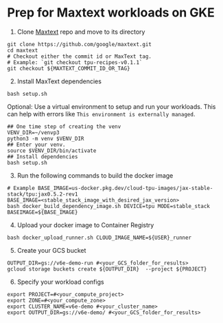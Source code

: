# Prep for Maxtext workloads on GKE
1. Clone [Maxtext](https://github.com/google/maxtext) repo and move to its directory
```shell
git clone https://github.com/google/maxtext.git
cd maxtext
# Checkout either the commit id or MaxText tag. 
# Example: `git checkout tpu-recipes-v0.1.1`
git checkout ${MAXTEXT_COMMIT_ID_OR_TAG}
```

2. Install MaxText dependencies
```shell
bash setup.sh
```

Optional: Use a virtual environment to setup and run your workloads. This can help with errors
like `This environment is externally managed`.
```shell
## One time step of creating the venv
VENV_DIR=~/venvp3
python3 -m venv $VENV_DIR
## Enter your venv.
source $VENV_DIR/bin/activate
## Install dependencies
bash setup.sh
```

3. Run the following commands to build the docker image
```shell
# Example BASE_IMAGE=us-docker.pkg.dev/cloud-tpu-images/jax-stable-stack/tpu:jax0.5.2-rev1
BASE_IMAGE=<stable_stack_image_with_desired_jax_version>
bash docker_build_dependency_image.sh DEVICE=tpu MODE=stable_stack BASEIMAGE=${BASE_IMAGE}
```

4. Upload your docker image to Container Registry
```shell
bash docker_upload_runner.sh CLOUD_IMAGE_NAME=${USER}_runner
```

5. Create your GCS bucket
```shell
OUTPUT_DIR=gs://v6e-demo-run #<your_GCS_folder_for_results>
gcloud storage buckets create ${OUTPUT_DIR}  --project ${PROJECT}
```

6. Specify your workload configs
```shell
export PROJECT=#<your_compute_project>
export ZONE=#<your_compute_zone>
export CLUSTER_NAME=v6e-demo #<your_cluster_name>
export OUTPUT_DIR=gs://v6e-demo/ #<your_GCS_folder_for_results>
```